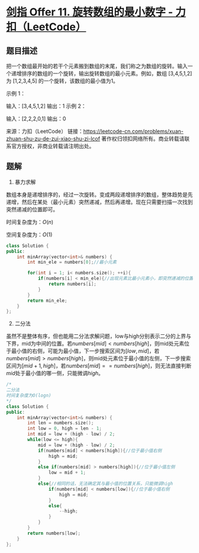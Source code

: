 # [剑指 Offer 11. 旋转数组的最小数字 - 力扣（LeetCode）](https://leetcode-cn.com/problems/xuan-zhuan-shu-zu-de-zui-xiao-shu-zi-lcof/)

## 题目描述



把一个数组最开始的若干个元素搬到数组的末尾，我们称之为数组的旋转。输入一个递增排序的数组的一个旋转，输出旋转数组的最小元素。例如，数组 [3,4,5,1,2] 为 [1,2,3,4,5] 的一个旋转，该数组的最小值为1。  

示例 1：

输入：[3,4,5,1,2]
输出：1
示例 2：

输入：[2,2,2,0,1]
输出：0

来源：力扣（LeetCode）
链接：https://leetcode-cn.com/problems/xuan-zhuan-shu-zu-de-zui-xiao-shu-zi-lcof
著作权归领扣网络所有。商业转载请联系官方授权，非商业转载请注明出处。



## 题解

1. 暴力求解

数组本身是递增排序的，经过一次旋转。变成两段递增排序的数组，整体趋势是先递增，然后在某处（最小元素）突然递减，然后再递增。现在只需要扫描一次找到突然递减的位置即可。

时间复杂度为：$O(n)$

空间复杂度为：$O(1)$

```c++
class Solution {
public:
    int minArray(vector<int>& numbers) {
        int min_ele = numbers[0];//最小元素

        for(int i = 1; i< numbers.size(); ++i){
            if(numbers[i] < min_ele){//出现元素比最小元素小，即突然递减的位置，直接返回即可。
                return numbers[i];
            }
        }
        return min_ele;
    }
};
```



2. 二分法

虽然不是整体有序，但也能用二分法求解问题，low与high分别表示二分的上界与下界，mid为中间的位置。若$numbers[mid] < numbers[high]$，则mid处元素位于最小值的右侧，可能为最小值，下一步搜索区间为$[low, mid]$，若$numbers[mid] > numbers[high]$，则mid处元素位于最小值的左侧，下一步搜索区间为$[mid+1, high]$，若$numbers[mid] == numbers[high]$，则无法直接判断$mid$处于最小值的哪一侧，只能微调$high$。

```c++
/*
二分法
时间复杂度为O(logn)
*/
class Solution {
public:
    int minArray(vector<int>& numbers) {
        int len = numbers.size();
        int low = 0, high = len - 1;
        int mid = low + (high - low) / 2;
        while(low <= high){
            mid = low + (high - low) / 2;
            if(numbers[mid] < numbers[high]){//位于最小值右侧
                high = mid;
            }
            else if(numbers[mid] > numbers[high]){//位于最小值左侧
                low = mid + 1;
            }
            else{//相同的话，无法确定其与最小值的位置关系，只能微调high
                if(numbers[mid] < numbers[low]){//位于最小值右侧
                    high = mid;
                }
                else{
                    --high;
                }   
            }
        }
        return numbers[low];
    }
};
```


